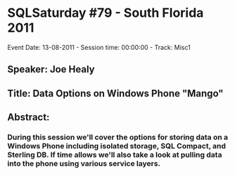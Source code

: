 # SQLSaturday #79 - South Florida 2011
Event Date: 13-08-2011 - Session time: 00:00:00 - Track: Misc1
## Speaker: Joe Healy
## Title: Data Options on Windows Phone "Mango"
## Abstract:
### During this session we'll cover the options for storing data on a Windows Phone including isolated storage, SQL Compact, and Sterling DB.  If time allows we'll also take a look at pulling data into the phone using various service layers.
